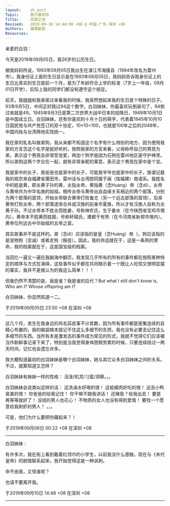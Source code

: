 ```yaml
---
layout:    zh_post
Topic:     我只喜欢你
Title:     天使之羽
Revised:   2019-09-10 14:48:00 +08 @ 中国-广东-深圳 +08
Authors:   璀璨星辰
Resources:
---
```


亲爱的白羽：

今天是2019年09月05日，我26岁的公历生日。

据我妈妈所说，1993年09月05日我出生在湛江市海康县（1994年改名为雷州市）。我身份证上面的生日显示是在1993年08月05日，我妈妈告诉我身份证上的生日比真实的生日提前一个月，是为了年龄符合上学的标准（7岁上一年级，09月01日开学），实际上我的同学们都没有遵守这个规定。

前天，我姐姐和我弟弟过来看我的时候，我突然想起来我的生日是个特殊的日子。93年9月5日，中间正好跳过94这个数字。白羽妹妹，你最喜欢玩倒装句了，94倒过来就是49。1945年9月3日是第二次世界大战中日本的投降日，1949年10月1日是中国成立日。白羽妹妹，还有你喜欢的十月十日的萌字，代表着1945年10月10日国民党与共产党签订的双十协定，10*10=100，也就是100年之后的2049年，中国内陆与台湾两地实现统一。

我在家的乳名叫做弟狗，我从来都不知道这个名字有什么特别的地方，因为使用我家的方言念这个名字是挺好听的，按照我家的方言来看，父母称呼自己的男孩为弟，表示这个男孩会非常受宠爱，再加个狗字是因为石狗在雷州地区是守护神灵。所以弟狗这两个字合在一起，就有非常亲昵的寓意，表示这个男孩在家中是个宝。

我是家中的长子，我爸爸也是家中的长子，可能我爷爷也是家中的长子，族谱记载我的祖宗来自福建省莆田市，雷州话与台湾腔同属于闽（指福建）南语系。我姓名中的姓是黄，即炎黄子孙的黄，炎指炎帝，黄指黄（念Huàng）帝（念dì），炎帝与黄帝共为中华名族的始祖。相传炎帝与黄帝出自血缘关系相近的两个部落，分别为两个部落的首领，开始炎帝联合黄帝打败蚩尤（另一个远古部落的首领），后来黄帝打败炎帝，两个部落逐渐合并成汉族的前身华夏族，所以才有汉族人自称为炎黄子孙。不过炎帝本不姓炎而姓姜，号称神农氏，生于姜水（在今陕西省宝鸡市境内）。黄帝本不姓黄而姓姬，号称轩辕氏，建都于有熊（在今河南省新郑市境内）。黄帝位列远古中华始祖的五帝之首。

其实故事并不是这样的。弟（念dì）应该指的是皇（念Huàng）帝（，狗应该指的是宠物狗（忠诚）或者走狗（叛徒）。因此，我的命运就在于，这是一条狗的使命，我的档案就在于，这是国宝级的档案。

当回忆一遍又一遍在我脑海中翻页，我发现几乎所有的所有的事件都在按照某种特定的顺序与方式在演绎，这些事件似乎都在共同暗示着一个既让人吃惊又很明显摆的事实，我并不是我认为的我这么简单！！！

但我仍然不清楚的是，我是谁？我是谁的后代？But what I still don't know is, Who am I? Whose offspring am I?

白羽妹妹，你显然知道一二。

于2019年09月05日 23:50 +08 在深圳 +08

--------------------------------------------------------------------------------

这几个月，发生在我身边的鸡毛蒜皮事不计其数，因为所有事件都是密集连续的且精心布置的，我的脑袋根本就记不住这么多细节的东西，我也没有必要去记住这么多细节的东西。当所有本是激发态的事件成为常见的形式，我就不觉得它们应该被当作新鲜事记录下来了，特别是当我觉得身体困顿劳累的时候，只要连续经过一两天时间，记忆也会遗忘许多。

我大概知道最初的白羽妹妹是哪个白羽妹妹，她与其它众多白羽妹妹之间的关系。不过，就算知道又怎样？

白羽妹妹有妹妹一样的性格：
活泼/机灵/刁蛮/洞察。。。

白羽妹妹会说类似这样的话：
这洗澡水好喝的很！
这蛤蟆肉好吃的很！
这丑小鸭臭美的很！
你爸爸的给我记住！
你干嘛不跟我讲话！
还赌我？给我出去！
要是再等等就好了！
没钱的男人也花心！
不物质的女人也没有得到爱情！
要找一个愿意给我剥虾的男人！
。。。

可是，他们为什么要把你藏起来？！

于2019年09月06日 00:22 +08 在深圳 +08

--------------------------------------------------------------------------------

白羽妹妹：

有许多次，我在街上看到戴着红领巾的小学生，以前我没什么感触，现在与《末代皇帝》的剧情联系起来，我开始觉得这是一种讽刺。

命不由我，又怪谁呢？

也请不要离开我。

于2019年09月10日 14:48 +08 在深圳 +08

--------------------------------------------------------------------------------
